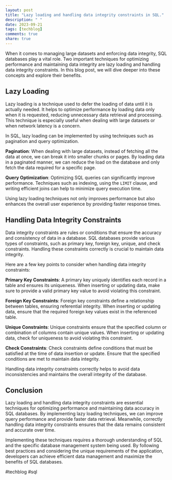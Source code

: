 ```yaml
---
layout: post
title: "Lazy loading and handling data integrity constraints in SQL."
description: " "
date: 2023-09-21
tags: [techblog]
comments: true
share: true
---
```


When it comes to managing large datasets and enforcing data integrity, SQL databases play a vital role. Two important techniques for optimizing performance and maintaining data integrity are lazy loading and handling data integrity constraints. In this blog post, we will dive deeper into these concepts and explore their benefits.

## Lazy Loading

Lazy loading is a technique used to defer the loading of data until it is actually needed. It helps to optimize performance by loading data only when it is requested, reducing unnecessary data retrieval and processing. This technique is especially useful when dealing with large datasets or when network latency is a concern.

In SQL, lazy loading can be implemented by using techniques such as pagination and query optimization. 

**Pagination**: When dealing with large datasets, instead of fetching all the data at once, we can break it into smaller chunks or pages. By loading data in a paginated manner, we can reduce the load on the database and only fetch the data required for a specific page.

**Query Optimization**: Optimizing SQL queries can significantly improve performance. Techniques such as indexing, using the `LIMIT` clause, and writing efficient joins can help to minimize query execution time.

Using lazy loading techniques not only improves performance but also enhances the overall user experience by providing faster response times.

## Handling Data Integrity Constraints

Data integrity constraints are rules or conditions that ensure the accuracy and consistency of data in a database. SQL databases provide various types of constraints, such as primary key, foreign key, unique, and check constraints. Handling these constraints correctly is crucial to maintain data integrity.

Here are a few key points to consider when handling data integrity constraints:

**Primary Key Constraints**: A primary key uniquely identifies each record in a table and ensures its uniqueness. When inserting or updating data, make sure to provide a valid primary key value to avoid violating this constraint.

**Foreign Key Constraints**: Foreign key constraints define a relationship between tables, ensuring referential integrity. When inserting or updating data, ensure that the required foreign key values exist in the referenced table.

**Unique Constraints**: Unique constraints ensure that the specified column or combination of columns contain unique values. When inserting or updating data, check for uniqueness to avoid violating this constraint.

**Check Constraints**: Check constraints define conditions that must be satisfied at the time of data insertion or update. Ensure that the specified conditions are met to maintain data integrity.

Handling data integrity constraints correctly helps to avoid data inconsistencies and maintains the overall integrity of the database.

## Conclusion

Lazy loading and handling data integrity constraints are essential techniques for optimizing performance and maintaining data accuracy in SQL databases. By implementing lazy loading techniques, we can improve query performance and provide faster data retrieval. Meanwhile, correctly handling data integrity constraints ensures that the data remains consistent and accurate over time.

Implementing these techniques requires a thorough understanding of SQL and the specific database management system being used. By following best practices and considering the unique requirements of the application, developers can achieve efficient data management and maximize the benefits of SQL databases.

#techblog #sql